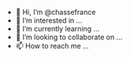 - 👋 Hi, I’m @chassefrance
- 👀 I’m interested in ...
- 🌱 I’m currently learning ...
- 💞️ I’m looking to collaborate on ...
- 📫 How to reach me ...

<!---
chassefrance/chassefrance is a ✨ special ✨ repository because its `README.md` (this file) appears on your GitHub profile.
You can click the Preview link to take a look at your changes.
--->
